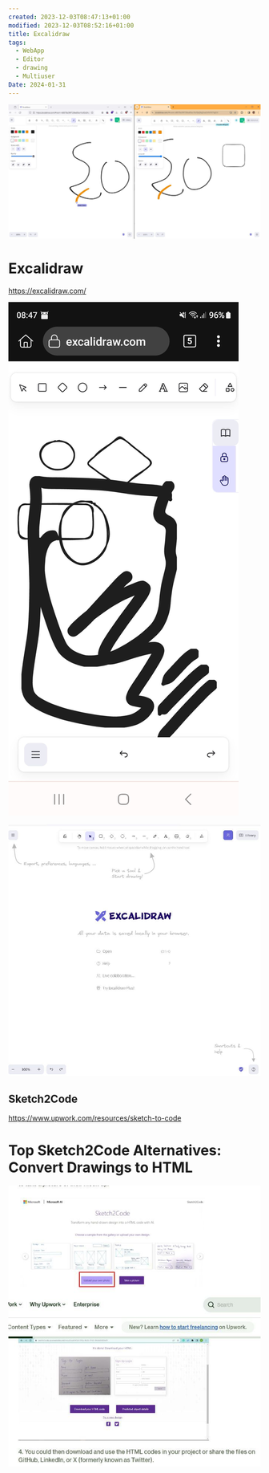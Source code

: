 ```yaml
---
created: 2023-12-03T08:47:13+01:00
modified: 2023-12-03T08:52:16+01:00
title: Excalidraw
tags:
  - WebApp
  - Editor
  - drawing
  - Multiuser
Date: 2024-01-31
---
```

![](../_asset/2023-12-03_Excalidraw_sketch2Code_image_1.jpg)


# Excalidraw

<https://excalidraw.com/>

![Image](../_asset/2023-12-03_Excalidraw_sketch2Code_image_2.jpg)

![](../_asset/2023-12-03_Excalidraw_sketch2Code_image_3.jpg)
## Sketch2Code

<https://www.upwork.com/resources/sketch-to-code>

# Top Sketch2Code Alternatives: Convert Drawings to HTML
![](../_asset/2023-12-03_Excalidraw_sketch2Code_image_4.jpg)
